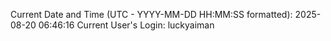 Current Date and Time (UTC - YYYY-MM-DD HH:MM:SS formatted): 2025-08-20 06:46:16
Current User's Login: luckyaiman
